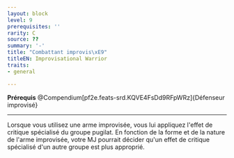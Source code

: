 ```yaml
---
layout: block
level: 9
prerequisites: ''
rarity: C
source: ??
summary: '-'
title: "Combattant improvis\xE9"
titleEN: Improvisational Warrior
traits:
- general

---
```


<p><span id="ctl00_MainContent_DetailedOutput"><strong>Prérequis</strong> @Compendium[pf2e.feats-srd.KQVE4FsDd9RFpWRz]{Défenseur improvisé}<br></span></p>
<hr>
<p>Lorsque vous utilisez une arme improvisée, vous lui appliquez l'effet de critique spécialisé du groupe pugilat. En fonction de la forme et de la nature de l'arme improvisée, votre MJ pourrait décider qu'un effet de critique spécialisé d'un autre groupe est plus approprié.&nbsp;</p>